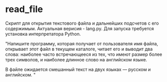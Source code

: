 # read_file
Скрипт для открытия текстового файла и дальнейших подсчетов с его содержимым.
Актуальная верисия - lang.py.
Для запуска требуется установка интерпретатора Python.

"Напишите программу, которая получает от пользователя имя файла, открывает этот файл в текущем каталоге, читает его и выводит два слова: наиболее часто встречающееся из тех, что имеют размер более трех символов, и наиболее длинное слово на английском языке.

В файле ожидается смешанный текст на двух языках — русском и английском. "

